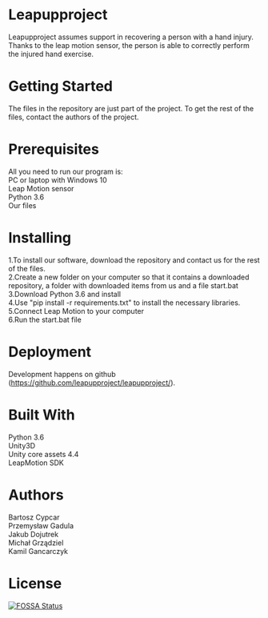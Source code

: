 # Leapupproject
Leapupproject assumes support in recovering a person with a hand injury.
Thanks to the leap motion sensor, the person is able to correctly perform the injured hand exercise. 

# Getting Started
The files in the repository are just part of the project. To get the rest of the files, contact the authors of the project.

# Prerequisites
All you need to run our program is:  
PC or laptop with Windows 10  
Leap Motion sensor  
Python 3.6  
Our files

# Installing
 1.To install our software, download the repository and contact us for the rest of the files.  
 2.Create a new folder on your computer so that it contains a downloaded repository, a folder with downloaded items from us and a file start.bat  
 3.Download Python 3.6 and install   
 4.Use "pip install -r requirements.txt" to install the necessary libraries.  
 5.Connect Leap Motion to your computer  
 6.Run the start.bat file  
 

# Deployment
Development happens on github (https://github.com/leapupproject/leapupproject/).

# Built With
Python 3.6   
Unity3D  
Unity core assets 4.4  
LeapMotion SDK  

# Authors
Bartosz Cypcar  
Przemysław Gadula  
Jakub Dojutrek  
Michał Grządziel  
Kamil Gancarczyk  

# License
[![FOSSA Status](https://app.fossa.io/api/projects/git%2Bgithub.com%2Fleapupproject%2Fleapupproject.svg?type=large)](https://app.fossa.io/projects/git%2Bgithub.com%2Fleapupproject%2Fleapupproject?ref=badge_large)
